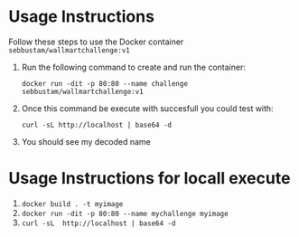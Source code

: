 # Usage Instructions

Follow these steps to use the Docker container `sebbustam/wallmartchallenge:v1`

1. Run the following command to create and run the container:

   `docker run -dit -p 80:80 --name challenge sebbustam/wallmartchallenge:v1`
2. Once this command be execute with succesfull you could test with:

   `curl -sL http://localhost | base64 -d`
3. You should see my decoded name

# Usage Instructions for locall execute

1. `docker build . -t myimage`
2. `docker run -dit -p 80:80 --name mychallenge myimage`
3. `curl -sL  http://localhost | base64 -d`
